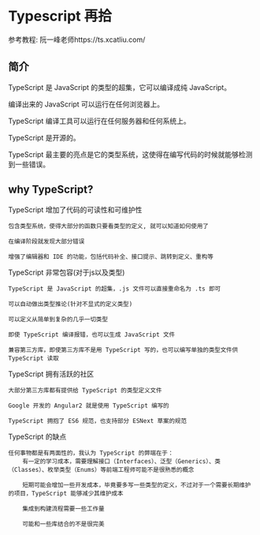 # Typescript 再拾

参考教程: 阮一峰老师https://ts.xcatliu.com/

## 简介

TypeScript 是 JavaScript 的类型的超集，它可以编译成纯 JavaScript。

编译出来的 JavaScript 可以运行在任何浏览器上。

TypeScript 编译工具可以运行在任何服务器和任何系统上。

TypeScript 是开源的。

TypeScript 最主要的亮点是它的类型系统，这使得在编写代码的时候就能够检测到一些错误。

## why TypeScript?

TypeScript 增加了代码的可读性和可维护性

	包含类型系统，使得大部分的函数只要看类型的定义, 就可以知道如何使用了

	在编译阶段就发现大部分错误

	增强了编辑器和 IDE 的功能，包括代码补全、接口提示、跳转到定义、重构等

TypeScript 非常包容(对于js以及类型)

	TypeScript 是 JavaScript 的超集，.js 文件可以直接重命名为 .ts 即可

	可以自动做出类型推论(针对不显式的定义类型)

	可以定义从简单到复杂的几乎一切类型

	即使 TypeScript 编译报错，也可以生成 JavaScript 文件

	兼容第三方库，即使第三方库不是用 TypeScript 写的，也可以编写单独的类型文件供 TypeScript 读取

TypeScript 拥有活跃的社区

	大部分第三方库都有提供给 TypeScript 的类型定义文件

	Google 开发的 Angular2 就是使用 TypeScript 编写的

	TypeScript 拥抱了 ES6 规范，也支持部分 ESNext 草案的规范

TypeScript 的缺点

	任何事物都是有两面性的，我认为 TypeScript 的弊端在于：
		有一定的学习成本，需要理解接口（Interfaces）、泛型（Generics）、类（Classes）、枚举类型（Enums）等前端工程师可能不是很熟悉的概念

		短期可能会增加一些开发成本，毕竟要多写一些类型的定义，不过对于一个需要长期维护的项目，TypeScript 能够减少其维护成本

		集成到构建流程需要一些工作量
		
		可能和一些库结合的不是很完美


